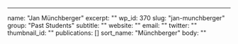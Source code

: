 ---
  name: "Jan Münchberger"
  excerpt: ""
  wp_id: 370
  slug: "jan-munchberger"
  group: "Past Students"
  subtitle: ""
  website: ""
  email: ""
  twitter: ""
  thumbnail_id: ""
  publications: []
  sort_name: "Münchberger"
  body: ""
